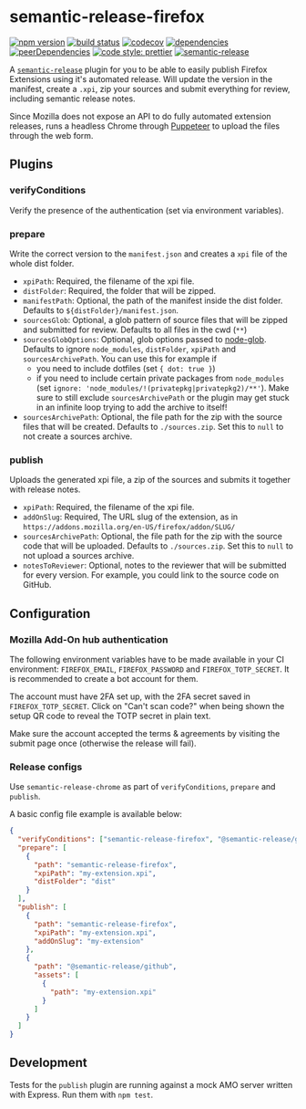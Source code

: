 # semantic-release-firefox

[![npm version](https://img.shields.io/npm/v/semantic-release-firefox.svg)](https://www.npmjs.com/package/semantic-release-firefox)
[![build status](https://github.com/felixfbecker/semantic-release-firefox/workflows/build/badge.svg?branch=master)](https://github.com/felixfbecker/semantic-release-firefox/actions)
[![codecov](https://codecov.io/gh/felixfbecker/semantic-release-firefox/branch/master/graph/badge.svg)](https://codecov.io/gh/felixfbecker/semantic-release-firefox)
[![dependencies ](https://david-dm.org/felixfbecker/semantic-release-firefox/status.svg)](https://david-dm.org/felixfbecker/semantic-release-firefox)
[![peerDependencies](https://david-dm.org/felixfbecker/semantic-release-firefox/peer-status.svg)](https://david-dm.org/felixfbecker/semantic-release-firefox?type=peer)
[![code style: prettier](https://img.shields.io/badge/code_style-prettier-ff69b4.svg)](https://github.com/prettier/prettier)
[![semantic-release](https://img.shields.io/badge/%20%20%F0%9F%93%A6%F0%9F%9A%80-semantic--release-e10079.svg)](https://github.com/semantic-release/semantic-release)

A [`semantic-release`](https://github.com/semantic-release/semantic-release) plugin for you to be able to easily publish Firefox Extensions using it's automated release.
Will update the version in the manifest, create a `.xpi`, zip your sources and submit everything for review, including semantic release notes.

Since Mozilla does not expose an API to do fully automated extension releases, runs a headless Chrome through [Puppeteer](https://github.com/GoogleChrome/puppeteer) to upload the files through the web form.

## Plugins

### verifyConditions

Verify the presence of the authentication (set via environment variables).

### prepare

Write the correct version to the `manifest.json` and creates a `xpi` file of the whole dist folder.

- `xpiPath`: Required, the filename of the xpi file.
- `distFolder`: Required, the folder that will be zipped.
- `manifestPath`: Optional, the path of the manifest inside the dist folder. Defaults to `${distFolder}/manifest.json`.
- `sourcesGlob`: Optional, a glob pattern of source files that will be zipped and submitted for review. Defaults to all files in the cwd (`**`)
- `sourcesGlobOptions`: Optional, glob options passed to [node-glob](https://github.com/isaacs/node-glob#options). Defaults to ignore `node_modules`, `distFolder`, `xpiPath` and `sourcesArchivePath`. You can use this for example if
  - you need to include dotfiles (set `{ dot: true }`)
  - if you need to include certain private packages from `node_modules` (set `ignore: 'node_modules/!(privatepkg|privatepkg2)/**'`). Make sure to still exclude `sourcesArchivePath` or the plugin may get stuck in an infinite loop trying to add the archive to itself!
- `sourcesArchivePath`: Optional, the file path for the zip with the source files that will be created. Defaults to `./sources.zip`. Set this to `null` to not create a sources archive.

### publish

Uploads the generated xpi file, a zip of the sources and submits it together with release notes.

- `xpiPath`: Required, the filename of the xpi file.
- `addOnSlug`: Required, The URL slug of the extension, as in `https://addons.mozilla.org/en-US/firefox/addon/SLUG/`
- `sourcesArchivePath`: Optional, the file path for the zip with the source code that will be uploaded. Defaults to `./sources.zip`. Set this to `null` to not upload a sources archive.
- `notesToReviewer`: Optional, notes to the reviewer that will be submitted for every version. For example, you could link to the source code on GitHub.

## Configuration

### Mozilla Add-On hub authentication

The following environment variables have to be made available in your CI environment: `FIREFOX_EMAIL`, `FIREFOX_PASSWORD` and `FIREFOX_TOTP_SECRET`.
It is recommended to create a bot account for them.

The account must have 2FA set up, with the 2FA secret saved in `FIREFOX_TOTP_SECRET`.
Click on "Can't scan code?" when being shown the setup QR code to reveal the TOTP secret in plain text.

Make sure the account accepted the terms & agreements by visiting the submit page once (otherwise the release will fail).

### Release configs

Use `semantic-release-chrome` as part of `verifyConditions`, `prepare` and `publish`.

A basic config file example is available below:

```json
{
  "verifyConditions": ["semantic-release-firefox", "@semantic-release/github"],
  "prepare": [
    {
      "path": "semantic-release-firefox",
      "xpiPath": "my-extension.xpi",
      "distFolder": "dist"
    }
  ],
  "publish": [
    {
      "path": "semantic-release-firefox",
      "xpiPath": "my-extension.xpi",
      "addOnSlug": "my-extension"
    },
    {
      "path": "@semantic-release/github",
      "assets": [
        {
          "path": "my-extension.xpi"
        }
      ]
    }
  ]
}
```

## Development

Tests for the `publish` plugin are running against a mock AMO server written with Express.
Run them with `npm test`.
